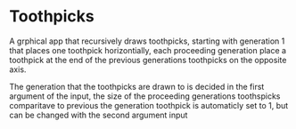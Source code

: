 # Toothpicks

A grphical app that recursively draws toothpicks, starting with generation 1 that places one toothpick horizontially, each proceeding generation place a toothpick at the end of the previous generations toothpicks on the opposite axis.

The generation that the toothpicks are drawn to is decided in the first argument of the input, the size of the proceeding generations toothspicks comparitave to previous the generation toothpick is automaticly set to 1, but can be changed with the second argument input
